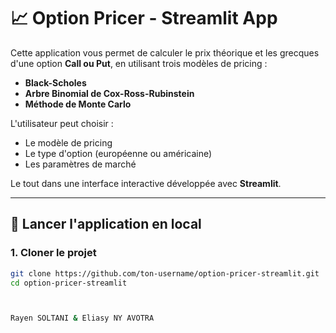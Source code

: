 # 📈 Option Pricer - Streamlit App

Cette application vous permet de calculer le prix théorique et les grecques d'une option **Call ou Put**, en utilisant trois modèles de pricing :

- **Black-Scholes**
- **Arbre Binomial de Cox-Ross-Rubinstein**
- **Méthode de Monte Carlo**

L'utilisateur peut choisir :
- Le modèle de pricing
- Le type d'option (européenne ou américaine)
- Les paramètres de marché

Le tout dans une interface interactive développée avec **Streamlit**.

---

## 🚀 Lancer l'application en local

### 1. Cloner le projet

```bash
git clone https://github.com/ton-username/option-pricer-streamlit.git
cd option-pricer-streamlit



Rayen SOLTANI & Eliasy NY AVOTRA